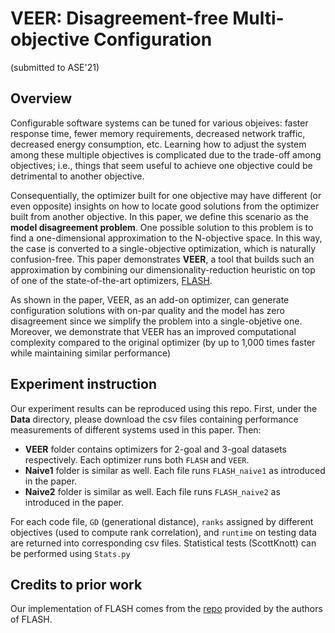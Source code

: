 # VEER: Disagreement-free Multi-objective Configuration 
(submitted to ASE'21)
## Overview
Configurable software systems can be tuned for various objeives: faster response time, 
fewer memory requirements, decreased network traffic, decreased energy consumption,
etc. Learning how to adjust the system among these
multiple objectives is complicated due to the trade-off among objectives;
i.e., things that seem useful to achieve one objective could
be detrimental to another objective. 

Consequentially, the optimizer
built for one objective may have different (or even opposite) insights
on how to locate good solutions from the optimizer built
from another objective. In this paper, we define this scenario as the
**model disagreement problem**. One possible solution to this problem is to find a one-dimensional
approximation to the N-objective space. In this way, the case is
converted to a single-objective optimization, which is naturally
confusion-free. This paper demonstrates **VEER**, a tool that builds
such an approximation by combining our dimensionality-reduction
heuristic on top of one of the state-of-the-art optimizers, [FLASH](https://ieeexplore.ieee.org/document/8469102).

As shown in the paper, VEER, as an add-on optimizer, can generate configuration solutions 
with on-par quality and the model has zero disagreement
since we simplify the problem into a single-objetive one.
Moreover, we demonstrate that VEER has
an improved computational complexity compared to the original
optimizer (by up to 1,000 times faster while maintaining similar
performance)

## Experiment instruction
Our experiment results can be reproduced using this repo. First, under the **Data** directory,
please download the csv files containing performance measurements of different systems used in this paper.
Then:

+ **VEER** folder contains optimizers for 2-goal and 3-goal datasets respectively. Each optimizer runs both `FLASH` and `VEER`.
+ **Naive1** folder is similar as well. Each file runs `FLASH_naive1` as introduced in the paper. 
+ **Naive2** folder is similar as well. Each file runs `FLASH_naive2` as introduced in the paper. 

For each code file, `GD` (generational distance), `ranks` assigned by different objectives (used to compute rank correlation), and `runtime` on testing data are
returned into corresponding csv files. 
Statistical tests (ScottKnott) can be performed using `Stats.py`

## Credits to prior work
Our implementation of FLASH comes from the [repo](https://github.com/FlashRepo/Flash-General) provided by the authors of FLASH.
